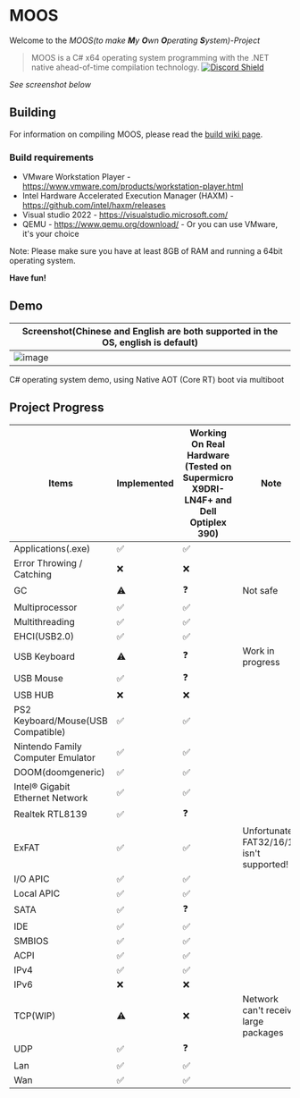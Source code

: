 # MOOS  
Welcome to the *MOOS(to make **M**y **O**wn **O**perating **S**ystem)-Project*
> MOOS is a C# x64 operating system programming with the .NET native ahead-of-time compilation technology.
[![Discord Shield](https://discordapp.com/api/guilds/987075686256762890/widget.png?style=shield)](https://discord.gg/uJstXbx8Pt)

*See screenshot below*

## Building
For information on compiling MOOS, please read the [build wiki page](https://github.com/nifanfa/MOOS/wiki/How-do-you-build-or-compile-MOOS).

### Build requirements
- VMware Workstation Player - https://www.vmware.com/products/workstation-player.html
- Intel Hardware Accelerated Execution Manager (HAXM) - https://github.com/intel/haxm/releases
- Visual studio 2022 - https://visualstudio.microsoft.com/
- QEMU - https://www.qemu.org/download/ - Or you can use VMware, it's your choice

Note: Please make sure you have at least 8GB of RAM and running a 64bit operating system.

**Have fun!**

## Demo
| Screenshot(Chinese and English are both supported in the OS, english is default) |
| ------ |
| ![image](Screenshot1.png) |
C# operating system demo, using Native AOT (Core RT) boot via multiboot  

## Project Progress

| Items | Implemented | Working On Real Hardware (Tested on Supermicro X9DRI-LN4F+ and Dell Optiplex 390) | Note |
| ----- | ----------- | ----------------------------------------------------------- | ----- |
| Applications(.exe) | ✅ | ✅ |
| Error Throwing / Catching | ❌ | ❌ | 
| GC | ⚠️ | ❓ | Not safe |
| Multiprocessor | ✅ | ✅ |
| Multithreading | ✅ | ✅ |
| EHCI(USB2.0) | ✅ | ✅ |
| USB Keyboard | ⚠️ | ❓ | Work in progress |
| USB Mouse | ✅ | ❓ |
| USB HUB | ❌ | ❌ |
| PS2 Keyboard/Mouse(USB Compatible) | ✅ | ✅ |
| Nintendo Family Computer Emulator | ✅ | ✅ |
| DOOM(doomgeneric) | ✅ | ✅ |
| Intel® Gigabit Ethernet Network | ✅ | ✅ |
| Realtek RTL8139 | ✅ | ❓ |
| ExFAT | ✅ | ✅ | Unfortunately FAT32/16/12 isn't supported! |
| I/O APIC | ✅ | ✅ |
| Local APIC | ✅ | ✅ |
| SATA | ✅ | ❓ |
| IDE | ✅ | ✅ |
| SMBIOS | ✅ | ✅ |
| ACPI | ✅ | ✅ |
| IPv4 | ✅ | ✅ |
| IPv6 | ❌ | ❌ |
| TCP(WIP) | ⚠️ | ❌ | Network can't receive large packages  |
| UDP | ✅ | ❓ |
| Lan | ✅ | ✅ |
| Wan | ✅ | ✅ |